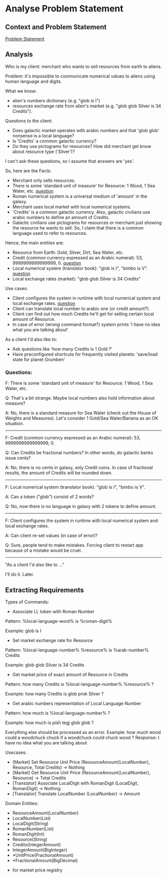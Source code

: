 # Analyse Problem Statement

## Context and Problem Statement
[Problem Statement](../../PROBLEM.MD)

## Analysis

Who is my client: merchant who wants to sell resources from earth to aliens.

Problem: it's impossible to communicate numerical values to aliens using human language and digits.

What we know:
- alien's numbers dictionary (e.g. "glob is I")
- resources exchange rate from alien's market (e.g. "glob glob Silver is 34 Credits").

Questions to the client:
- Does galactic market operates with arabic numbers and that 'glob glob' nonsense is a local language?
- Is 'Credits' a common galactic currency?
- Do they use pictograms for resources? How did merchant get know about resource type ('Silver')?

I can't ask these questions, so I assume that answers are 'yes'.

So, here are the Facts:
- Merchant only sells resources.
- There is some 'standard unit of measure' for Resource: 1 Wood, 1 Sea Water, etc. [question](#questions)
- Roman numerical system is a universal medium of 'amount' in the galaxy.
- Merchant uses local market with local numerical systems.
- 'Credits' is a common galactic currency. Also, galactic civilians use arabic numbers to define an amount of Credits.
- Galactic civilians use pictograms for resources or merchant just showing the resource he wants to sell.
  So, I claim that there is a common language used to refer to resources.

Hence, the main entities are:
- Resource from Earth: Gold, Silver, Dirt, Sea Water, etc.
- Credit (common currency expressed as an Arabic numeral): 53, 9999999999999999, 0. [question](#questions)
- Local numerical system (translator book): "glob is I", "bimbo is V". [question](#questions)
- Local exchange rates (market): "glob glob Silver is 34 Credits"

Use cases:
- Client configures the system in runtime with local numerical system and local exchange rates. [question](#questions)
- Client can translate local number to arabic one (or credit amount?).
- Client can find out how much Credits he'll get for selling certain local amount of Resource.
- In case of error (wrong command format?) system prints 'I have no idea what you are talking about'

As a client I'd also like to:
- Ask questions like 'how many Credits is 1 Gold ?'
- Have preconfigured shortcuts for frequently visited planets: 'save/load state for planet Grumben'

### Questions:
F: There is some 'standard unit of measure' for Resource: 1 Wood, 1 Sea Water, etc.

Q: That's a bit strange. Maybe local numbers also hold information about measure?

A: No, there is a standard measure for Sea Water (check out the House of Weights and Measures).
Let's consider 1 Gold/Sea Water/Banana as an OK situation.

---

F: Credit (common currency expressed as an Arabic numeral): 53, 9999999999999999, 0.

Q: Can Credits be fractional numbers? In other words, do galactic banks issue cents?

A: No, there is no cents in galaxy, only Credit coins. In case of fractional results, the amount of Credits will be rounded down.

---

F: Local numerical system (translator book): "glob is I", "bimbo is V".

A: Can a token ("glob") consist of 2 words?

Q: No, _now_ there is no language in galaxy with 2 tokens to define amount.

---

F: Client configures the system in runtime with local numerical system and local exchange rates.

A: Can client re-set values (in case of error)?

Q: Sure, people tend to make mistakes. Forcing client to restart app because of a mistake would be cruel.

---

"As a client I'd also like to ..."

I'll do it. Later.

## Extracting Requirements

Types of Commands:

* Associate LL token with Roman Number

Pattern: %local-language-word% is %roman-digit%

Example: glob is I

* Set market exchange rate for Resource

Pattern: %local-language-number% %resource% is %arab-number% Credits

Example: glob glob Silver is 34 Credits

* Get market price of exact amount of Resource in Credits

Pattern: how many Credits is %local-language-number% %resource% ?

Example: how many Credits is glob prok Silver ?

* Get arabic numbers representation of Local Language Number

Pattern: how much is %local-language-number% ?

Example: how much is pish tegj glob glob ?

Everything else should be processed as an error.
Example: how much wood could a woodchuck chuck if a woodchuck could chuck wood ?
Response: I have no idea what you are talking about

Usecases:
- [Market] Set Resource Unit Price (ResourceAmount(LocalNumber), Resource, Total Credits) -> Nothing
- [Market] Get Resource Unit Price (ResourceAmount(LocalNumber), Resource) -> Total Credits
- [Translator] Associate LocalDigit with RomanDigit (LocalDigit, RomanDigit) -> Nothing
- [Translator] Translate LocalNumber (LocalNumber) -> Amount

Domain Entities:
- ResourceAmount(LocalNumber)
- LocalNumber(List<LocalDigit>)
- LocalDigit(String)
- RomanNumber(List<RomanDigit>)
- RomanDigit(Int)
- Resource(String)
- Credits(IntegerAmount)
- IntegerAmount(BigInteger)
- *UnitPrice(FractionalAmount)
- *FractionalAmount(BigDecimal)

* for market price registry
